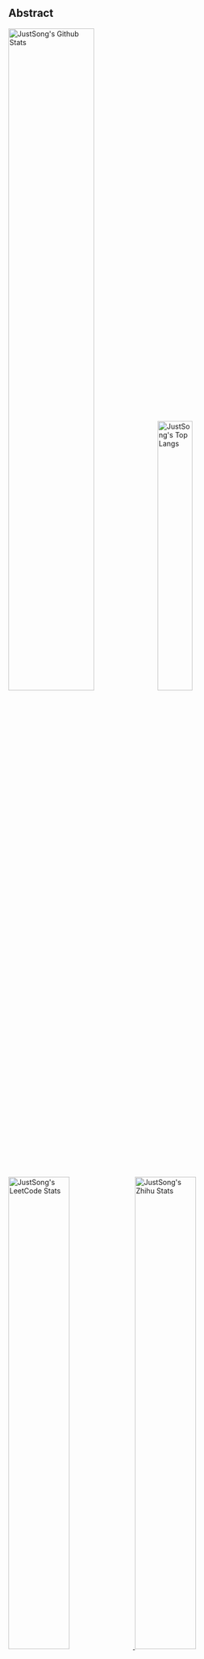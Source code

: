 ## Abstract
<p>
  <img src="https://github-readme-stats.vercel.app/api?username=songquanpeng&show_icons=true&hide_border=true" alt="JustSong's Github Stats" width="58%" />
  <img src="https://github-readme-stats.vercel.app/api/top-langs/?username=songquanpeng&layout=compact&hide_border=true&langs_count=10" alt="JustSong's Top Langs" width="37%" /> 
</p>

<a href="https://github.com/songquanpeng/stats-cards">
<p>
  <img src="https://stats.justsong.cn/api/leetcode/?username=quanpeng&theme=light" alt="JustSong's LeetCode Stats" width="49%" />
  <img src="https://stats.justsong.cn/api/zhihu/?username=songwonderful&theme=light" alt="JustSong's Zhihu Stats" width="49%" /> 
</p>
</a>

![skills](https://skillicons.dev/icons?i=c,cpp,go,py,html,css,js,nodejs,java,md,pytorch,tensorflow,flask,fastapi,express,qt,react,cmake,docker,git,linux,nginx,mysql,redis,sqlite,githubactions,heroku,vercel,visualstudio,vscode)


## Top Projects
|Project|Description|Stars|
|:--|:--|:--|
|[message-pusher](https://github.com/songquanpeng/message-pusher)|搭建专属于你的消息推送服务，支持多种消息推送方式，支持 Markdown，仅单可执行文件，开箱即用|`957⭐`|
|[go-file](https://github.com/songquanpeng/go-file)|基于 Go 的文件分享工具，仅单可执行文件，开箱即用，内置图床和视频播放页面. File sharing tool based on Go.|`472⭐`|
|[pytorch-template](https://github.com/songquanpeng/pytorch-template)|To be the world's best PyTorch project template.|`167⭐`|
|[stats-cards](https://github.com/songquanpeng/stats-cards)|在 README 中展示你在知乎，GitHub，B 站，LeetCode，掘金，CSDN，牛客等网站的数据，也可用于服务状态监控. Show your LeetCode & GitHub stats in GitHub Profile.|`126⭐`|
|[pronunciation-corrector](https://github.com/songquanpeng/pronunciation-corrector)|拯救你的英语发音，告别因发音错误带来的尴尬！|`111⭐`|
|[blog](https://github.com/songquanpeng/blog)|基于 Node.js 的个人博客系统. Node.js based blog system.|`45⭐`|
|[battle-city](https://github.com/songquanpeng/battle-city)|基于 TypeScript 的《坦克大战》的非标准实现. Yet another Battle City implementation with TypeScript.|`24⭐`|
|[microblog](https://github.com/songquanpeng/microblog)|基于 Go 的个人微博客，一个供你闲言碎语的地方. Go based microblog system.|`21⭐`|
|[zhihu-archiver](https://github.com/songquanpeng/zhihu-archiver)|每日自动抓取知乎热榜，之后转换成 Markdown 文件并构造静态网站|`17⭐`|
|[L2M-GAN](https://github.com/songquanpeng/L2M-GAN)|Unofficial PyTorch implementation of "L2M-GAN: Learning To Manipulate Latent Space Semantics for Facial Attribute Editing".|`16⭐`|

## Recent Updates
|Project|Description|Last Update|
|:--|:--|:--|
|[diy-timelapse](https://github.com/songquanpeng/diy-timelapse)|基于树莓派的延时摄影装置|![2023-03-02 17:04:18](https://img.shields.io/badge/2023--03--02-17%3A04%3A18-brightgreen?style=flat-square)|
|[songquanpeng](https://github.com/songquanpeng/songquanpeng)|Automatically update your GitHub profile with GitHub Actions.|![2023-02-26 20:31:30](https://img.shields.io/badge/2023--02--26-20%3A31%3A30-brightgreen?style=flat-square)|
|[snippet-manager](https://github.com/songquanpeng/snippet-manager)|[WIP] Your self-deployed online code snippet manager.|![2023-02-25 15:30:37](https://img.shields.io/badge/2023--02--25-15%3A30%3A37-brightgreen?style=flat-square)|
|[server-monitor](https://github.com/songquanpeng/server-monitor)|Monitor GPU usages across multi servers.|![2023-02-25 15:05:43](https://img.shields.io/badge/2023--02--25-15%3A05%3A43-brightgreen?style=flat-square)|
|[gofile-cli](https://github.com/songquanpeng/gofile-cli)|[WIP] CLI for Go File.|![2023-02-23 18:50:11](https://img.shields.io/badge/2023--02--23-18%3A50%3A11-brightgreen?style=flat-square)|
|[go-text](https://github.com/songquanpeng/go-text)|基于 Go 的终端风格在线聊天工具，仅单可执行文件，开箱即用. Go based terminal-style chat room.|![2023-02-23 18:33:51](https://img.shields.io/badge/2023--02--23-18%3A33%3A51-brightgreen?style=flat-square)|
|[wechat-server](https://github.com/songquanpeng/wechat-server)|微信公众号的后端，为其他系统提供微信登录验证功能|![2023-02-18 11:14:35](https://img.shields.io/badge/2023--02--18-11%3A14%3A35-brightgreen?style=flat-square)|
|[message-pusher](https://github.com/songquanpeng/message-pusher)|搭建专属于你的消息推送服务，支持多种消息推送方式，支持 Markdown，仅单可执行文件，开箱即用|![2023-02-18 11:14:03](https://img.shields.io/badge/2023--02--18-11%3A14%3A03-brightgreen?style=flat-square)|
|[gin-template](https://github.com/songquanpeng/gin-template)|用于 Gin & React 项目的模板. Template for Gin & React projects.|![2023-02-18 11:11:00](https://img.shields.io/badge/2023--02--18-11%3A11%3A00-brightgreen?style=flat-square)|
|[blog](https://github.com/songquanpeng/blog)|基于 Node.js 的个人博客系统. Node.js based blog system.|![2023-02-11 18:41:23](https://img.shields.io/badge/2023--02--11-18%3A41%3A23-brightgreen?style=flat-square)|



*Last updated on: 2023-03-05 21:27:16*

